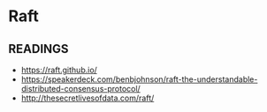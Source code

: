 # Raft


## READINGS

* https://raft.github.io/
* https://speakerdeck.com/benbjohnson/raft-the-understandable-distributed-consensus-protocol/
* http://thesecretlivesofdata.com/raft/
